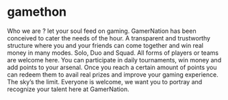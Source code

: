 # gamethon

Who we are ?
let your soul feed on gaming.
GamerNation has been conceived to cater the needs of the hour. A transparent and trustworthy structure where you and your friends can come together and win real money in many modes. Solo, Duo and Squad. All forms of players or teams are welcome here. You can participate in daily tournaments, win money and add points to your arsenal. Once you reach a certain amount of points you can redeem them to avail real prizes and improve your gaming experience. The sky’s the limit. Everyone is welcome, we want you to portray and recognize your talent here at GamerNation.
